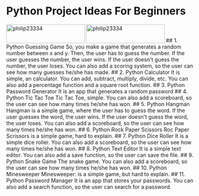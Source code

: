# Python Project Ideas For Beginners
<p><a href="https://www.buymeacoffee.com/philip23334"> <img align="left" src="https://cdn.buymeacoffee.com/buttons/v2/default-yellow.png" height="50" width="210" alt="philip23334" /></a><a href="https://ko-fi.com/philip23334"> <img align="left" src="https://cdn.ko-fi.com/cdn/kofi3.png?v=3" height="50" width="210" alt="philip23334" /></a></p><br><br>
## 1. Python Guessing Game
So, you make a game that generates a random number between x and y. Then, the user has to guess the number. If the user guesses the number, the user wins. If the user doesn't guess the number, the user loses. You can also add a scoring system, so the user can see how many guesses he/she has made.
## 2. Python Calculator
It is simple, an calculator. You can add, subtract, multiply, divide, etc. You can also add a percentage function and a square root function.
## 3. Python Password Generator
It is an app that generates a random password
## 4. Python Tic Tac Toe
Tic Tac Toe, simple. You can also add a scoreboard, so the user can see how many times he/she has won.
## 5. Python Hangman
Hangman is a simple game, where the user has to guess the word. If the user guesses the word, the user wins. If the user doesn't guess the word, the user loses. You can also add a scoreboard, so the user can see how many times he/she has won.
## 6. Python Rock Paper Scissors
Roc Paper Scrissors is a simple game, hard to explain.
## 7. Python Dice Roller
It is a simple dice roller. You can also add a scoreboard, so the user can see how many times he/she has won.
## 8. Python Text Editor
It is a simple text editor. You can also add a save function, so the user can save the file.
## 9. Python Snake Game
The snake game. You can also add a scoreboard, so the user can see how many times he/she has won.
## 10. Python Minesweeper
Minesweeper: is a simple game, but hard to explain.
## 11. Python Password Manager
It is an app that stores your passwords. You can also add a search function, so the user can search for a password.
